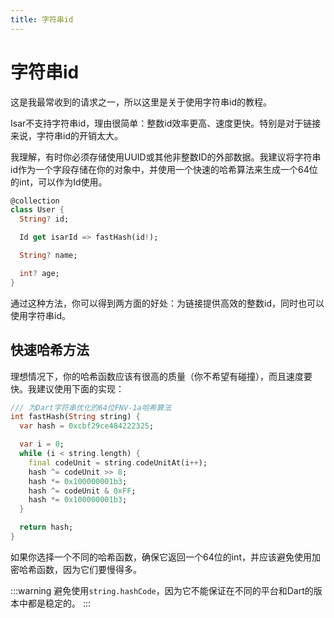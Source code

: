 ```yaml
---
title: 字符串id
---
```


# 字符串id

这是我最常收到的请求之一，所以这里是关于使用字符串id的教程。

Isar不支持字符串id，理由很简单：整数id效率更高、速度更快。特别是对于链接来说，字符串id的开销太大。

我理解，有时你必须存储使用UUID或其他非整数ID的外部数据。我建议将字符串id作为一个字段存储在你的对象中，并使用一个快速的哈希算法来生成一个64位的int，可以作为Id使用。

```dart
@collection
class User {
  String? id;

  Id get isarId => fastHash(id!);

  String? name;

  int? age;
}
```

通过这种方法，你可以得到两方面的好处：为链接提供高效的整数id，同时也可以使用字符串id。

## 快速哈希方法

理想情况下，你的哈希函数应该有很高的质量（你不希望有碰撞），而且速度要快。我建议使用下面的实现：

```dart
/// 为Dart字符串优化的64位FNV-1a哈希算法
int fastHash(String string) {
  var hash = 0xcbf29ce484222325;

  var i = 0;
  while (i < string.length) {
    final codeUnit = string.codeUnitAt(i++);
    hash ^= codeUnit >> 8;
    hash *= 0x100000001b3;
    hash ^= codeUnit & 0xFF;
    hash *= 0x100000001b3;
  }

  return hash;
}
```

如果你选择一个不同的哈希函数，确保它返回一个64位的int，并应该避免使用加密哈希函数，因为它们要慢得多。

:::warning
避免使用`string.hashCode`，因为它不能保证在不同的平台和Dart的版本中都是稳定的。
:::
